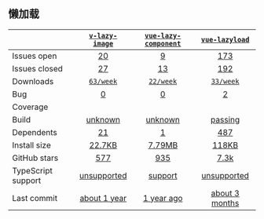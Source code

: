 ## 懒加载
|   | [`v-lazy-image`][b0] | [`vue-lazy-component`][r0] | [`vue-lazyload`][n0] |
|---|:---:|:---:|:----:|
| Issues open           | [20][IO1] | [9][IO2] | [173][IO3] |
| Issues closed         | [27][IC1] | [13][IC2] | [192][IC3] |
| Downloads             | [`63/week`][DL1] | [`22/week`][DL2] | [`33/week`][DL3] |
| Bug             | [0][bug1] | [0][bug2] | [2][bug3] |
| Coverage             |  |  |  |
| Build                 | [unknown][bd1] | [unknown][bd2] | [passing][bd3] |
| Dependents            | [21][dep1] | [1][dep2] | [487][dep3] |
| Install size          | [22.7KB][IS1] | [7.79MB][IS2] | [118KB][IS3] |
| GitHub stars          | [577][stars1] | [935][stars2] | [7.3k][stars3] |
| TypeScript support    | [unsupported][TS1] | [support][TS2] | [unsupported][TS3] |
| Last commit           | [about 1 year][commits1] | [1 year ago][commits2] | [about 3 months][commits3] |

[b0]: https://github.com/alexjoverm/v-lazy-image
[r0]: https://github.com/xunleif2e/vue-lazy-component
[n0]: https://github.com/hilongjw/vue-lazyload

[IO1]: https://github.com/alexjoverm/v-lazy-image/issues
[IO2]: https://github.com/xunleif2e/vue-lazy-component/issues
[IO3]: https://github.com/hilongjw/vue-lazyload/issues
[IC1]: https://github.com/alexjoverm/v-lazy-image/issues
[IC2]: https://github.com/xunleif2e/vue-lazy-component/issues
[IC3]: https://github.com/hilongjw/vue-lazyload/issues

[DL1]: https://www.npmjs.com/package/dawn
[DL2]: https://www.npmjs.com/package/feflow
[DL3]: https://www.npmjs.com/package/workflow-ui

[cover1]: https://coveralls.io/github/alibaba/dawn
[cover2]: https://coveralls.io/github/securingsincity/react-ace

[bd1]: https://www.travis-ci.org/github/alexjoverm/v-lazy-image
[bd2]: https://www.travis-ci.org/github/xunleif2e/vue-lazy-component
[bd3]: https://app.circleci.com/pipelines/github/hilongjw/vue-lazyload

[bug1]: https://github.com/alexjoverm/v-lazy-image/issues?q=is%3Aopen+is%3Aissue+label%3Abug
[bug2]: https://github.com/xunleif2e/vue-lazy-component/issues?q=is%3Aopen+is%3Aissue+label%3Abug
[bug3]: https://github.com/hilongjw/vue-lazyload/issues?q=is%3Aopen+is%3Aissue+label%3Abug

[dep1]: https://www.npmjs.com/package/v-lazy-image
[dep2]: https://www.npmjs.com/package/vue-lazy-component
[dep3]: https://www.npmjs.com/package/vue-lazyload

[IS1]: https://packagephobia.com/result?p=v-lazy-image
[IS2]: https://packagephobia.com/result?p=vue-lazy-component
[IS3]: https://packagephobia.com/result?p=vue-lazyload

[stars1]: https://github.com/alexjoverm/v-lazy-image/stargazers
[stars2]: https://github.com/xunleif2e/vue-lazy-component/stargazers
[stars3]: https://github.com/hilongjw/vue-lazyload/stargazers

[TS1]: https://github.com/alexjoverm/v-lazy-image/search?l=javascript
[TS2]: https://github.com/Tencent/feflow/search?l=typescript
[TS3]: https://github.com/go-workflow/workflow-ui/search?l=javascript

[commits1]: https://github.com/alexjoverm/v-lazy-image/commits
[commits2]: https://github.com/xunleif2e/vue-lazy-component/commits
[commits3]: https://github.com/hilongjw/vue-lazyload/commits